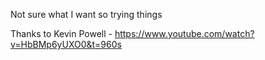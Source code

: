 Not sure what I want so trying things

Thanks to Kevin Powell - https://www.youtube.com/watch?v=HbBMp6yUXO0&t=960s
